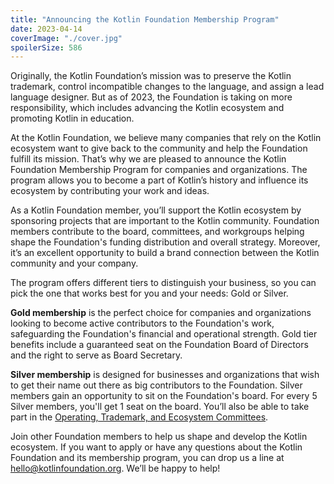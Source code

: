 ```yaml
---
title: "Announcing the Kotlin Foundation Membership Program"
date: 2023-04-14
coverImage: "./cover.jpg"
spoilerSize: 586
---
```


Originally, the Kotlin Foundation’s mission was to preserve the Kotlin trademark, control incompatible changes to the language, and assign a lead language designer. But as of 2023, the Foundation is taking on more responsibility, which includes advancing the Kotlin ecosystem and promoting Kotlin in education.

At the Kotlin Foundation, we believe many companies that rely on the Kotlin ecosystem want to give back to the community and help the Foundation fulfill its mission. That’s why we are pleased to announce the Kotlin Foundation Membership Program for companies and organizations. The program allows you to become a part of Kotlin’s history and influence its ecosystem by contributing your work and ideas.

As a Kotlin Foundation member, you’ll support the Kotlin ecosystem by sponsoring projects that are important to the Kotlin community. Foundation members contribute to the board, committees, and workgroups helping shape the Foundation's funding distribution and overall strategy. Moreover, it’s an excellent opportunity to build a brand connection between the Kotlin community and your company.

The program offers different tiers to distinguish your business, so you can pick the one that works best for you and your needs: Gold or Silver.

**Gold membership**  is the perfect choice for companies and organizations looking to become active contributors to the Foundation's work, safeguarding the Foundation's financial and operational strength. Gold tier benefits include a guaranteed seat on the Foundation Board of Directors and the right to serve as Board Secretary.

**Silver membership** is designed for businesses and organizations that wish to get their name out there as big contributors to the Foundation. Silver members gain an opportunity to sit on the Foundation's board. For every 5 Silver members, you'll get 1 seat on the board. You’ll also be able to take part in the [Operating, Trademark, and Ecosystem Committees](https://kotlinfoundation.org/structure/).

Join other Foundation members to help us shape and develop the Kotlin ecosystem. If you want to apply or have any questions about the Kotlin Foundation and its membership program, you can drop us a line at [hello@kotlinfoundation.org](mailto:hello@kotlinfoundation.org). We’ll be happy to help!
